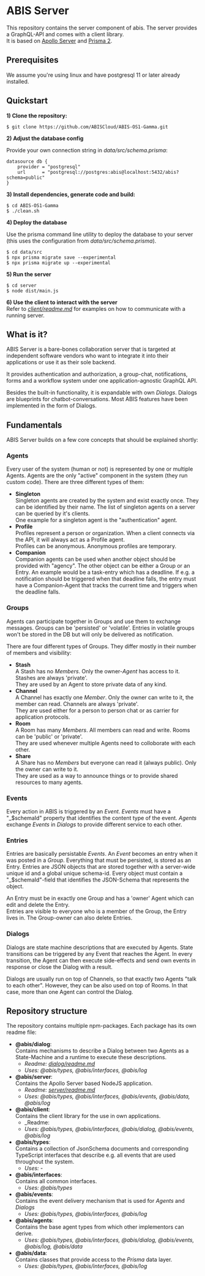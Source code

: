 # ABIS Server
This repository contains the server component of abis. The server provides a GraphQL-API and comes with a client library.  
It is based on [Apollo Server](https://www.apollographql.com/docs/apollo-server/) and [Prisma 2](https://www.prisma.io/).

## Prerequisites
We assume you're using linux and have postgresql 11 or later already installed.

## Quickstart
**1) Clone the repository:**  
```
$ git clone https://github.com/ABISCloud/ABIS-OS1-Gamma.git
```
**2) Adjust the database config**  
  
Provide your own connection string in _data/src/schema.prisma_:
```  
datasource db {
    provider = "postgresql"
    url      = "postgresql://postgres:abis@localhost:5432/abis?schema=public"
}
```
**3) Install dependencies, generate code and build:**
```  
$ cd ABIS-OS1-Gamma
$ ./clean.sh
```
**4) Deploy the database** 
  
Use the prisma command line utility to deploy the database to your server (this uses the configuration from _data/src/schema.prisma_).
```  
$ cd data/src
$ npx prisma migrate save --experimental
$ npx prisma migrate up --experimental
```
**5) Run the server**
```  
$ cd server
$ node dist/main.js
```
**6) Use the client to interact with the server**  
Refer to _[client/readme.md](client)_ for examples on how to communicate with a running server.


## What is it?
ABIS Server is a bare-bones collaboration server that is targeted at 
independent software vendors who want to integrate it into their applications or 
use it as their sole backend. 
  
It provides authentication and authorization, a group-chat, notifications, 
forms and a workflow system under one application-agnostic GraphQL API.

Besides the built-in functionality, it is expandable with own _Dialogs_. 
Dialogs are blueprints for chatbot-conversations. 
Most ABIS features have been implemented in the form of Dialogs.     

## Fundamentals
ABIS Server builds on a few core concepts that should be explained shortly: 

### Agents  
Every user of the system (human or not) is represented by one or multiple Agents. 
Agents are the only "active" component in the system (they run custom  code). 
There are three different types of them:  
* **Singleton**  
Singleton agents are created by the system and exist exactly once. 
They can be identified by their name. 
The list of singleton agents on a server can be queried by it's clients.  
One example for a singleton agent is the "authentication" agent.  
* **Profile**  
Profiles represent a person or organization. 
When a client connects via the API, it will always act as a Profile agent.  
Profiles can be anonymous. Anonymous profiles are temporary.
* **Companion**  
Companion agents can be used when another object should be provided with "agency". 
The other object can be either a Group or an Entry. 
An example would be a task-entry which has a deadline. 
If e.g. a notification should be triggered when that deadline falls, 
the entry must have a Companion-Agent that tracks the current time and triggers when the deadline falls.  
  
### Groups  
Agents can participate together in Groups and use them to exchange messages. 
Groups can be 'persisted' or 'volatile'. 
Entries in volatile groups won't be stored in the DB but will only be delivered as notification.   
 
There are four different types of Groups. They differ mostly in their number of members and visibility:
* **Stash**  
A Stash has no _Members_. Only the owner-_Agent_ has access to it. Stashes are always 'private'.   
They are used by an Agent to store private data of any kind.  
* **Channel**  
A Channel has exactly one _Member_. 
Only the owner can write to it, the member can read. 
Channels are always 'private'.  
They are used either for a person to person chat or as carrier for application protocols.
* **Room**  
A Room has many _Members_. All members can read and write. Rooms can be 'public' or 'private'.  
They are used whenever multiple Agents need to colloborate with each other.
* **Share**  
A Share has no _Members_ but everyone can read it (always public). Only the owner can write to it.  
They are used as a way to announce things or to provide shared resources to many agents.

### Events
Every action in ABIS is triggered by an _Event_. _Events_ must have a "_$schemaId" property that identifies the content
type of the event. _Agents_ exchange _Events_ in _Dialogs_ to provide different service to each other.

### Entries
Entries are basically persistable _Events_. An _Event_ becomes an entry when it was posted in a _Group_.
Everything that must be persisted, is stored as an Entry. Entries are JSON objects that are 
stored together with a server-wide unique id and a global unique schema-id. 
Every object must contain a "_$schemaId"-field that identifies the JSON-Schema that represents the object.  

An Entry must be in exactly one Group and has a 'owner' Agent which can edit and delete the Entry.  
Entries are visible to everyone who is a member of the Group, the Entry lives in. 
The Group-owner can also delete Entries.

### Dialogs
Dialogs are state machine descriptions that are executed by Agents. 
State transitions can be triggered by any Event that reaches the Agent.
In every transition, the Agent can then execute side-effects and send own events in response or close the Dialog with a result.  

Dialogs are usually run on top of Channels, so that exactly two Agents "talk to each other".
However, they can be also used on top of Rooms. In that case, more than one Agent can control the Dialog.

## Repository structure
The repository contains multiple npm-packages. Each package has its own readme file:
* __@abis/dialog__:  
Contains mechanisms to describe a Dialog between two Agents as a State-Machine and a runtime 
to execute these descriptions.  
  * _Readme: [dialog/readme.md](dialog)_
  * _Uses: @abis/types, @abis/interfaces, @abis/log_
* __@abis/server__:  
Contains the Apollo Server based NodeJS application.  
  * _Readme: [server/readme.md](server)_
  * _Uses: @abis/types, @abis/interfaces, @abis/events, @abis/data, @abis/log_
* __@abis/client__:  
Contains the client library for the use in own applications.  
  * _Readme:
  * _Uses: @abis/types, @abis/interfaces, @abis/dialog, @abis/events, @abis/log_
* __@abis/types__:  
Contains a collection of JsonSchema documents and corresponding TypeScript interfaces that 
describe e.g. all events that are used throughout the system.
  * _Uses: -_ 
* __@abis/interfaces__:  
Contains all common interfaces.
  * _Uses: @abis/types_
* __@abis/events__:  
Contains the event delivery mechanism that is used for _Agents_ and _Dialogs_
  * _Uses: @abis/types, @abis/interfaces, @abis/log_
* __@abis/agents__:  
Contains the base agent types from which other implementors can derive.
  * _Uses: @abis/types, @abis/interfaces, @abis/dialog, @abis/events, @abis/log, @abis/data_
* __@abis/data__:  
Contains classes that provide access to the _Prisma_ data layer.
  * _Uses: @abis/types, @abis/interfaces, @abis/log_
  
